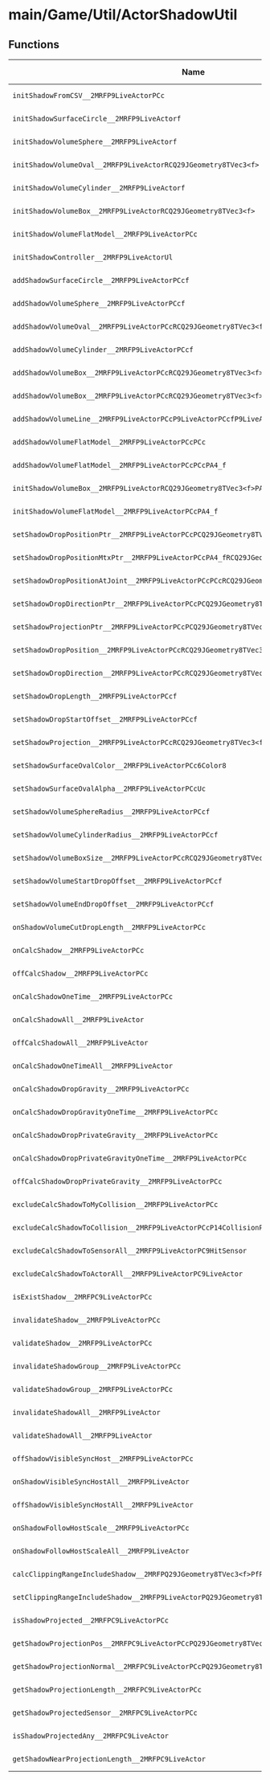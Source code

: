 # main/Game/Util/ActorShadowUtil

## Functions

| Name | Address | Match % |
|------|---------|---------|
| `initShadowFromCSV__2MRFP9LiveActorPCc` | `0x803C61B8` | :x: (0.0%) |
| `initShadowSurfaceCircle__2MRFP9LiveActorf` | `0x803C62DC` | :x: (0.0%) |
| `initShadowVolumeSphere__2MRFP9LiveActorf` | `0x803C6368` | :x: (0.0%) |
| `initShadowVolumeOval__2MRFP9LiveActorRCQ29JGeometry8TVec3<f>` | `0x803C63F4` | :x: (0.0%) |
| `initShadowVolumeCylinder__2MRFP9LiveActorf` | `0x803C6460` | :x: (0.0%) |
| `initShadowVolumeBox__2MRFP9LiveActorRCQ29JGeometry8TVec3<f>` | `0x803C64B0` | :x: (0.0%) |
| `initShadowVolumeFlatModel__2MRFP9LiveActorPCc` | `0x803C651C` | :x: (0.0%) |
| `initShadowController__2MRFP9LiveActorUl` | `0x803C656C` | :x: (0.0%) |
| `addShadowSurfaceCircle__2MRFP9LiveActorPCcf` | `0x803C6570` | :x: (0.0%) |
| `addShadowVolumeSphere__2MRFP9LiveActorPCcf` | `0x803C65E4` | :x: (0.0%) |
| `addShadowVolumeOval__2MRFP9LiveActorPCcRCQ29JGeometry8TVec3<f>PA4_f` | `0x803C6658` | :x: (0.0%) |
| `addShadowVolumeCylinder__2MRFP9LiveActorPCcf` | `0x803C66EC` | :x: (0.0%) |
| `addShadowVolumeBox__2MRFP9LiveActorPCcRCQ29JGeometry8TVec3<f>` | `0x803C6768` | :x: (0.0%) |
| `addShadowVolumeBox__2MRFP9LiveActorPCcRCQ29JGeometry8TVec3<f>PA4_f` | `0x803C67C4` | :x: (0.0%) |
| `addShadowVolumeLine__2MRFP9LiveActorPCcP9LiveActorPCcfP9LiveActorPCcf` | `0x803C6858` | :x: (0.0%) |
| `addShadowVolumeFlatModel__2MRFP9LiveActorPCcPCc` | `0x803C692C` | :x: (0.0%) |
| `addShadowVolumeFlatModel__2MRFP9LiveActorPCcPCcPA4_f` | `0x803C69C8` | :x: (0.0%) |
| `initShadowVolumeBox__2MRFP9LiveActorRCQ29JGeometry8TVec3<f>PA4_f` | `0x803C6A44` | :x: (0.0%) |
| `initShadowVolumeFlatModel__2MRFP9LiveActorPCcPA4_f` | `0x803C6A9C` | :x: (0.0%) |
| `setShadowDropPositionPtr__2MRFP9LiveActorPCcPCQ29JGeometry8TVec3<f>` | `0x803C6B30` | :x: (0.0%) |
| `setShadowDropPositionMtxPtr__2MRFP9LiveActorPCcPA4_fRCQ29JGeometry8TVec3<f>` | `0x803C6B64` | :x: (0.0%) |
| `setShadowDropPositionAtJoint__2MRFP9LiveActorPCcPCcRCQ29JGeometry8TVec3<f>` | `0x803C6BA8` | :x: (0.0%) |
| `setShadowDropDirectionPtr__2MRFP9LiveActorPCcPCQ29JGeometry8TVec3<f>` | `0x803C6C04` | :x: (0.0%) |
| `setShadowProjectionPtr__2MRFP9LiveActorPCcPCQ29JGeometry8TVec3<f>PCQ29JGeometry8TVec3<f>` | `0x803C6C38` | :x: (0.0%) |
| `setShadowDropPosition__2MRFP9LiveActorPCcRCQ29JGeometry8TVec3<f>` | `0x803C6C7C` | :x: (0.0%) |
| `setShadowDropDirection__2MRFP9LiveActorPCcRCQ29JGeometry8TVec3<f>` | `0x803C6CB0` | :x: (0.0%) |
| `setShadowDropLength__2MRFP9LiveActorPCcf` | `0x803C6CE4` | :x: (0.0%) |
| `setShadowDropStartOffset__2MRFP9LiveActorPCcf` | `0x803C6D18` | :x: (0.0%) |
| `setShadowProjection__2MRFP9LiveActorPCcRCQ29JGeometry8TVec3<f>RCQ29JGeometry8TVec3<f>b` | `0x803C6D4C` | :x: (0.0%) |
| `setShadowSurfaceOvalColor__2MRFP9LiveActorPCc6Color8` | `0x803C6D98` | :x: (0.0%) |
| `setShadowSurfaceOvalAlpha__2MRFP9LiveActorPCcUc` | `0x803C6DD4` | :x: (0.0%) |
| `setShadowVolumeSphereRadius__2MRFP9LiveActorPCcf` | `0x803C6E08` | :x: (0.0%) |
| `setShadowVolumeCylinderRadius__2MRFP9LiveActorPCcf` | `0x803C6E3C` | :x: (0.0%) |
| `setShadowVolumeBoxSize__2MRFP9LiveActorPCcRCQ29JGeometry8TVec3<f>` | `0x803C6E70` | :x: (0.0%) |
| `setShadowVolumeStartDropOffset__2MRFP9LiveActorPCcf` | `0x803C6EA4` | :x: (0.0%) |
| `setShadowVolumeEndDropOffset__2MRFP9LiveActorPCcf` | `0x803C6ED8` | :x: (0.0%) |
| `onShadowVolumeCutDropLength__2MRFP9LiveActorPCc` | `0x803C6F0C` | :x: (0.0%) |
| `onCalcShadow__2MRFP9LiveActorPCc` | `0x803C6F30` | :x: (0.0%) |
| `offCalcShadow__2MRFP9LiveActorPCc` | `0x803C6F64` | :x: (0.0%) |
| `onCalcShadowOneTime__2MRFP9LiveActorPCc` | `0x803C6F98` | :x: (0.0%) |
| `onCalcShadowAll__2MRFP9LiveActor` | `0x803C6FCC` | :x: (0.0%) |
| `offCalcShadowAll__2MRFP9LiveActor` | `0x803C7028` | :x: (0.0%) |
| `onCalcShadowOneTimeAll__2MRFP9LiveActor` | `0x803C7084` | :x: (0.0%) |
| `onCalcShadowDropGravity__2MRFP9LiveActorPCc` | `0x803C70E0` | :x: (0.0%) |
| `onCalcShadowDropGravityOneTime__2MRFP9LiveActorPCc` | `0x803C7104` | :x: (0.0%) |
| `onCalcShadowDropPrivateGravity__2MRFP9LiveActorPCc` | `0x803C7128` | :x: (0.0%) |
| `onCalcShadowDropPrivateGravityOneTime__2MRFP9LiveActorPCc` | `0x803C714C` | :x: (0.0%) |
| `offCalcShadowDropPrivateGravity__2MRFP9LiveActorPCc` | `0x803C7170` | :x: (0.0%) |
| `excludeCalcShadowToMyCollision__2MRFP9LiveActorPCc` | `0x803C7194` | :x: (0.0%) |
| `excludeCalcShadowToCollision__2MRFP9LiveActorPCcP14CollisionParts` | `0x803C71AC` | :x: (0.0%) |
| `excludeCalcShadowToSensorAll__2MRFP9LiveActorPC9HitSensor` | `0x803C7234` | :x: (0.0%) |
| `excludeCalcShadowToActorAll__2MRFP9LiveActorPC9LiveActor` | `0x803C72C4` | :x: (0.0%) |
| `isExistShadow__2MRFPC9LiveActorPCc` | `0x803C7354` | :x: (0.0%) |
| `invalidateShadow__2MRFP9LiveActorPCc` | `0x803C7358` | :x: (0.0%) |
| `validateShadow__2MRFP9LiveActorPCc` | `0x803C738C` | :x: (0.0%) |
| `invalidateShadowGroup__2MRFP9LiveActorPCc` | `0x803C73C0` | :x: (0.0%) |
| `validateShadowGroup__2MRFP9LiveActorPCc` | `0x803C7440` | :x: (0.0%) |
| `invalidateShadowAll__2MRFP9LiveActor` | `0x803C74C0` | :x: (0.0%) |
| `validateShadowAll__2MRFP9LiveActor` | `0x803C751C` | :x: (0.0%) |
| `offShadowVisibleSyncHost__2MRFP9LiveActorPCc` | `0x803C7578` | :x: (0.0%) |
| `onShadowVisibleSyncHostAll__2MRFP9LiveActor` | `0x803C75AC` | :x: (0.0%) |
| `offShadowVisibleSyncHostAll__2MRFP9LiveActor` | `0x803C7608` | :x: (0.0%) |
| `onShadowFollowHostScale__2MRFP9LiveActorPCc` | `0x803C7664` | :x: (0.0%) |
| `onShadowFollowHostScaleAll__2MRFP9LiveActor` | `0x803C7698` | :x: (0.0%) |
| `calcClippingRangeIncludeShadow__2MRFPQ29JGeometry8TVec3<f>PfPC9LiveActorf` | `0x803C76F4` | :x: (0.0%) |
| `setClippingRangeIncludeShadow__2MRFP9LiveActorPQ29JGeometry8TVec3<f>f` | `0x803C7814` | :x: (0.0%) |
| `isShadowProjected__2MRFPC9LiveActorPCc` | `0x803C7898` | :x: (0.0%) |
| `getShadowProjectionPos__2MRFPC9LiveActorPCcPQ29JGeometry8TVec3<f>` | `0x803C78BC` | :x: (0.0%) |
| `getShadowProjectionNormal__2MRFPC9LiveActorPCcPQ29JGeometry8TVec3<f>` | `0x803C78F0` | :x: (0.0%) |
| `getShadowProjectionLength__2MRFPC9LiveActorPCc` | `0x803C7924` | :x: (0.0%) |
| `getShadowProjectedSensor__2MRFPC9LiveActorPCc` | `0x803C796C` | :x: (0.0%) |
| `isShadowProjectedAny__2MRFPC9LiveActor` | `0x803C7990` | :x: (0.0%) |
| `getShadowNearProjectionLength__2MRFPC9LiveActor` | `0x803C7A00` | :x: (0.0%) |